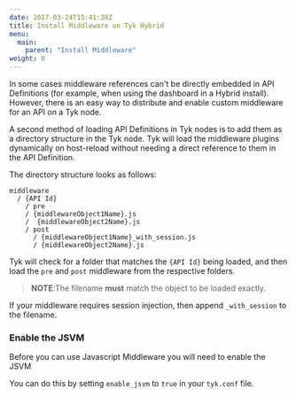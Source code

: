 ```yaml
---
date: 2017-03-24T15:41:38Z
title: Install Middleware on Tyk Hybrid
menu:
  main:
    parent: "Install Middleware"
weight: 0 
---
```


In some cases middleware references can't be directly embedded in API Definitions (for example, when using the dashboard in a Hybrid install). However, there is an easy way to distribute and enable custom middleware for an API on a Tyk node.

A second method of loading API Definitions in Tyk nodes is to add them as a directory structure in the Tyk node. Tyk will load the middleware plugins dynamically on host-reload without needing a direct reference to them in the API Definition.

The directory structure looks as follows:

```{.copyWrapper}
middleware
  / {API Id}
    / pre
    / {middlewareObject1Name}.js
    /  {middlewareObject2Name}.js
    / post
      / {middlewareObject1Name}_with_session.js
      / {middlewareObject2Name}.js
```

Tyk will check for a folder that matches the `{API Id}` being loaded, and then load the `pre` and `post` middleware from the respective folders.
 
> **NOTE**:The filename **must** match the object to be loaded exactly.

If your middleware requires session injection, then append `_with_session` to the filename.

### Enable the JSVM

Before you can use Javascript Middleware you will need to enable the JSVM

You can do this by setting `enable_jsvm` to `true` in your `tyk.conf` file.

